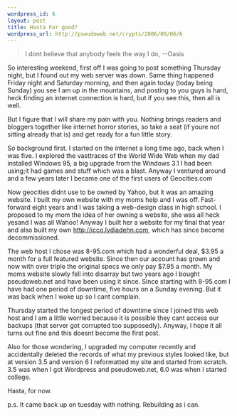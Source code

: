 ```yaml
--- 
wordpress_id: 6
layout: post
title: Hasta For good?
wordpress_url: http://pseudoweb.net/crypts/2006/09/06/6
---
```

<blockquote>I dont believe that anybody feels the way I do,   --Oasis</blockquote>

So interesting weekend, first off I was going to post something Thursday night, but I found out my web server was down. Same thing happened Friday night and Saturday morning, and then again today (today being Sunday) you see I am up in the mountains, and posting to you guys is hard, heck finding an internet connection is hard, but if you see this, then all is well.
<!--more-->
But I figure that I will share my pain with you. Nothing brings readers and bloggers together like internet horror stories, so take a seat (if youre not sitting already that is) and get ready for a fun little story. 

So background first. I started on the internet a long time ago, back when I was five. I explored the vasttraces of the World Wide Web when my dad installed Windows 95, a big upgrade from the Windows 3.1 I had been using;it had games and stuff which was a blast. Anyway I ventured around and a few years later I became one of the first users of Geocities.com

Now geocities didnt use to be owned by Yahoo, but it was an amazing website. I built my own website with my moms help and I was off. Fast-forward eight years and I was taking a web-design class in high school. I proposed to my mom the idea of her owning a website, she was all heck yesand I was all Wahoo! Anyway I built her a website for my final that year and also built my own http://icco.lydiadehn.com, which has since become decommissioned. 

The web host I chose was 8-95.com which had a wonderful deal, $3.95 a month for a full featured website. Since then our account has grown and now with over triple the original specs we only pay $7.95 a month. My moms website slowly fell into disarray but two years ago I bought pseudoweb.net and have been using it since. Since starting with 8-95.com I have had one period of downtime, five hours on a Sunday evening. But it was back when I woke up so I cant complain.

Thursday started the longest period of downtime since I joined this web host and I am a little worried because it is possible they cant access our backups (that server got corrupted too supposedly). Anyway, I hope it all turns out fine and this doesnt become the first post.

Also for those wondering, I upgraded my computer recently and accidentally deleted the records of what my previous styles looked like, but at version 3.5 and version 6 I reformatted my site and started from scratch. 3.5 was when I got Wordpress and pseudoweb.net, 6.0 was when I started college.

Hasta, for now.

p.s. It came back up on tuesday with nothing. Rebuilding as i can.

